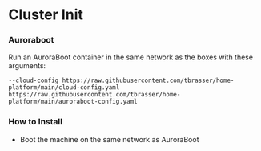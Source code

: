 # Cluster Init

### Auroraboot

Run an AuroraBoot container in the same network as the boxes with these arguments:

`--cloud-config https://raw.githubusercontent.com/tbrasser/home-platform/main/cloud-config.yaml https://raw.githubusercontent.com/tbrasser/home-platform/main/auroraboot-config.yaml`

### How to Install

- Boot the machine on the same network as AuroraBoot
